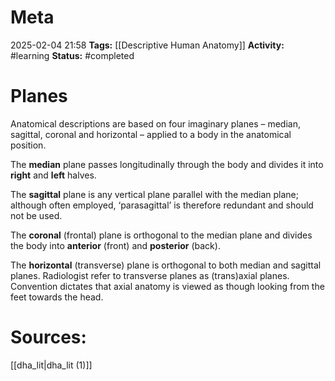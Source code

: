 # Meta
2025-02-04 21:58
**Tags:** [[Descriptive Human Anatomy]]
**Activity:** #learning 
**Status:** #completed  

# Planes
Anatomical descriptions are based on four imaginary planes – median, sagittal, coronal and horizontal – applied to a body in the anatomical position.

The **median** plane passes longitudinally through the body and divides it into **right** and **left** halves.

The **sagittal** plane is any vertical plane parallel with the median plane; although often employed, ‘parasagittal’  is therefore redundant and should not be used.

The **coronal** (frontal) plane is orthogonal to the median plane and divides the body into **anterior** (front) and **posterior** (back).

The **horizontal** (transverse) plane is orthogonal to both median and sagittal planes. Radiologist refer to transverse planes as (trans)axial planes. Convention dictates that axial anatomy is viewed as though looking from the feet towards the head.

# Sources:
[[dha_lit|dha_lit (1)]]
